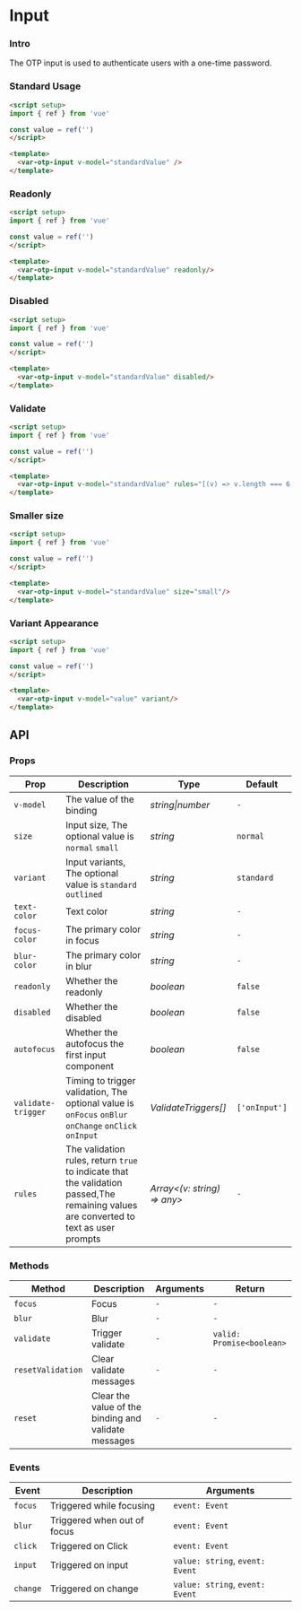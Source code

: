 # Input

### Intro

The OTP input is used to authenticate users with a one-time password.

### Standard Usage

```html
<script setup>
import { ref } from 'vue'

const value = ref('')
</script>

<template>
  <var-otp-input v-model="standardValue" />
</template>
```

### Readonly

```html
<script setup>
import { ref } from 'vue'

const value = ref('')
</script>

<template>
  <var-otp-input v-model="standardValue" readonly/>
</template>
```

### Disabled

```html
<script setup>
import { ref } from 'vue'

const value = ref('')
</script>

<template>
  <var-otp-input v-model="standardValue" disabled/>
</template>
```

### Validate

```html
<script setup>
import { ref } from 'vue'

const value = ref('')
</script>

<template>
  <var-otp-input v-model="standardValue" rules="[(v) => v.length === 6 || '必须输入6位验证码']"/>
</template>
```

### Smaller size

```html
<script setup>
import { ref } from 'vue'

const value = ref('')
</script>

<template>
  <var-otp-input v-model="standardValue" size="small"/>
</template>
```

### Variant Appearance

```html
<script setup>
import { ref } from 'vue'

const value = ref('')
</script>

<template>
  <var-otp-input v-model="value" variant/>
</template>
```

## API

### Props

| Prop | Description                                                                                                                            | Type | Default |
| --- |----------------------------------------------------------------------------------------------------------------------------------------| --- | --- |
| `v-model` | The value of the binding                                                                                                               | _string\|number_ | `-` |
| `size` | Input size, The optional value is `normal` `small`                                                          | _string_ | `normal` |
| `variant` | Input variants, The optional value is `standard` `outlined`                                      | _string_ | `standard` |
| `text-color` | Text color                                                                                                                             | _string_ | `-` |
| `focus-color` | The primary color in focus                                                                                                             | _string_ | `-` |
| `blur-color` | The primary color in blur                                                                                                              | _string_ | `-` |
| `readonly` | Whether the readonly                                                                                                                   | _boolean_ | `false` |
| `disabled` | Whether the disabled                                                                                                                   | _boolean_ | `false` |
| `autofocus` | Whether the autofocus the first input component                                                                                                                  | _boolean_ | `false` |
| `validate-trigger` | Timing to trigger validation, The optional value is `onFocus` `onBlur` `onChange` `onClick` `onInput`                        | _ValidateTriggers[]_ | `['onInput']` |
| `rules` | The validation rules, return `true` to indicate that the validation passed,The remaining values are converted to text as user prompts | _Array<(v: string) => any>_ | `-` |

### Methods

| Method | Description | Arguments | Return |
| --- | --- | --- | --- |
| `focus` | Focus | `-` | `-` |
| `blur` | Blur | `-` | `-` |
| `validate` | Trigger validate | `-` | `valid: Promise<boolean>` |
| `resetValidation` | Clear validate messages | `-` | `-` |
| `reset` | Clear the value of the binding and validate messages | `-` | `-` |

### Events

| Event | Description | Arguments |
| --- | --- | --- |
| `focus` | Triggered while focusing | `event: Event` |
| `blur` | Triggered when out of focus | `event: Event` |
| `click` | Triggered on Click | `event: Event` |
| `input` | Triggered on input | `value: string`, `event: Event` |
| `change` | Triggered on change | `value: string`, `event: Event` |
